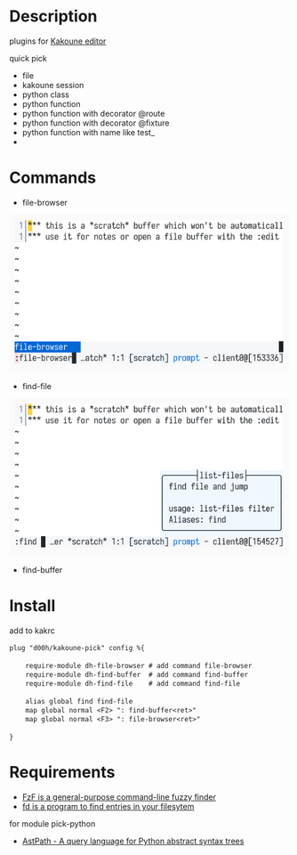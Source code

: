 # Description

plugins for [Kakoune editor](https://kakoune.org/) 

quick pick

* file
* kakoune session
* python class
* python function
* python function with decorator @route
* python function with decorator @fixture
* python function with name like test_
* 
# Commands

* file-browser

![FileBrowserExample](https://raw.githubusercontent.com/d00h/kakoune-pick/master/docs/file-browser-example.gif)

* find-file 

![FindFileExample](https://raw.githubusercontent.com/d00h/kakoune-pick/master/docs/find-file-example.gif)

* find-buffer
 
# Install

add to kakrc

```shell
plug "d00h/kakoune-pick" config %{

    require-module dh-file-browser # add command file-browser
    require-module dh-find-buffer  # add command find-buffer
    require-module dh-find-file    # add command find-file
    
    alias global find find-file
    map global normal <F2> ": find-buffer<ret>"
    map global normal <F3> ": file-browser<ret>"

}
```

# Requirements

* [FzF is a general-purpose command-line fuzzy finder](https://github.com/junegunn/fzf)
* [fd is a program to find entries in your filesytem](https://github.com/sharkdp/fd)

for module pick-python

* [AstPath - A query language for Python abstract syntax trees](https://github.com/hchasestevens/astpath) 

